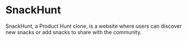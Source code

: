# SnackHunt
SnackHunt, a Product Hunt clone, is a website where users can discover new snacks or add snacks to share with the community.
